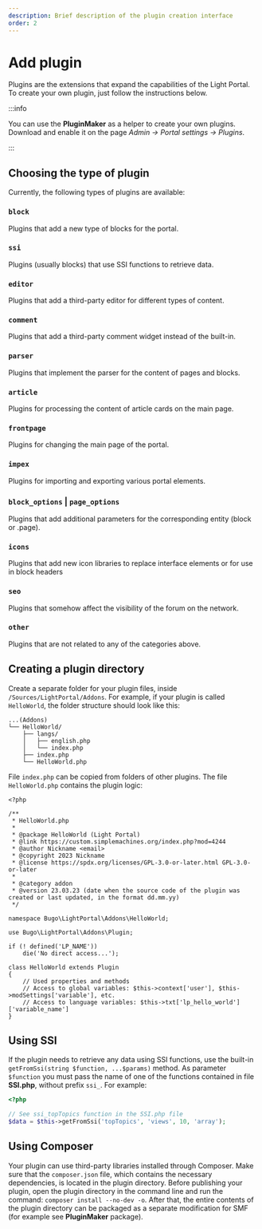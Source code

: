```yaml
---
description: Brief description of the plugin creation interface
order: 2
---
```


# Add plugin

Plugins are the extensions that expand the capabilities of the Light Portal. To create your own plugin, just follow the instructions below.

:::info

You can use the **PluginMaker** as a helper to create your own plugins. Download and enable it on the page _Admin -> Portal settings -> Plugins_.

:::

## Choosing the type of plugin

Currently, the following types of plugins are available:

### `block`

Plugins that add a new type of blocks for the portal.

### `ssi`

Plugins (usually blocks) that use SSI functions to retrieve data.

### `editor`

Plugins that add a third-party editor for different types of content.

### `comment`

Plugins that add a third-party comment widget instead of the built-in.

### `parser`

Plugins that implement the parser for the content of pages and blocks.

### `article`

Plugins for processing the content of article cards on the main page.

### `frontpage`

Plugins for changing the main page of the portal.

### `impex`

Plugins for importing and exporting various portal elements.

### `block_options` | `page_options`

Plugins that add additional parameters for the corresponding entity (block or .page).

### `icons`

Plugins that add new icon libraries to replace interface elements or for use in block headers

### `seo`

Plugins that somehow affect the visibility of the forum on the network.

### `other`

Plugins that are not related to any of the categories above.

## Creating a plugin directory

Create a separate folder for your plugin files, inside `/Sources/LightPortal/Addons`. For example, if your plugin is called `HelloWorld`, the folder structure should look like this:

```
...(Addons)
└── HelloWorld/
    ├── langs/
    │   ├── english.php
    │   └── index.php
    ├── index.php
    └── HelloWorld.php
```

File `index.php` can be copied from folders of other plugins. The file `HelloWorld.php` contains the plugin logic:

```php:line-numbers
<?php

/**
 * HelloWorld.php
 *
 * @package HelloWorld (Light Portal)
 * @link https://custom.simplemachines.org/index.php?mod=4244
 * @author Nickname <email>
 * @copyright 2023 Nickname
 * @license https://spdx.org/licenses/GPL-3.0-or-later.html GPL-3.0-or-later
 *
 * @category addon
 * @version 23.03.23 (date when the source code of the plugin was created or last updated, in the format dd.mm.yy)
 */

namespace Bugo\LightPortal\Addons\HelloWorld;

use Bugo\LightPortal\Addons\Plugin;

if (! defined('LP_NAME'))
	die('No direct access...');

class HelloWorld extends Plugin
{
    // Used properties and methods
    // Access to global variables: $this->context['user'], $this->modSettings['variable'], etc.
    // Access to language variables: $this->txt['lp_hello_world']['variable_name']
}

```

## Using SSI

If the plugin needs to retrieve any data using SSI functions, use the built-in `getFromSsi(string $function, ...$params)` method. As parameter `$function` you must pass the name of one of the functions contained in file **SSI.php**, without prefix `ssi_`. For example:

```php
<?php

// See ssi_topTopics function in the SSI.php file
$data = $this->getFromSsi('topTopics', 'views', 10, 'array');
```

## Using Composer

Your plugin can use third-party libraries installed through Composer. Make sure that the `composer.json` file, which contains the necessary dependencies, is located in the plugin directory. Before publishing your plugin, open the plugin directory in the command line and run the command: `composer install --no-dev -o`. After that, the entire contents of the plugin directory can be packaged as a separate modification for SMF (for example see **PluginMaker** package).
